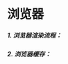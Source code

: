 <!--
 * @version: 1.0.0
 * @Date: 2019-09-25 19:39:01
 * @LastEditTime: 2019-09-25 19:39:36
 -->
# 浏览器

##### 1. 浏览器渲染流程：

##### 2. 浏览器缓存：